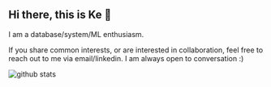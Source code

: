## Hi there, this is Ke 👋

I am a database/system/ML enthusiasm. 

If you share common interests, or are interested in collaboration, feel free to reach out to me via email/linkedin. I am always open to conversation :)

![github stats](https://github-readme-stats.vercel.app/api?username=skyelves&show_icons=true&count_private=true)
